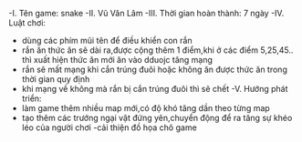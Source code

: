 -I. Tên game: snake
-II. Vũ Văn Lâm
-III. Thời gian hoàn thành: 7 ngày
-IV. Luật chơi:
- dùng các phím mũi tên để điều khiển con rắn
- rắn ăn thức ăn sẽ dài ra,được cộng thêm 1 điểm,khi ở các điểm 5,25,45.. thì xuất hiện thức ăn mới ăn vào dduojc tăng mạng
- rắn sẽ mất mạng khi cắn trúng đuôi hoặc không ăn được thức ăn trong thời gian quy định
- khi mạng về không mà rắn bị cắn trúng đuôi thì sẽ chết
-V. Hướng phát triển:
- làm game thêm nhiều map mới,có độ khó tăng dần theo từng map
- tạo thêm các trướng ngại vật đứng yên,chuyển động để ra tăng sự khéo léo của người chơi
-cải thiện đồ họa chô game
